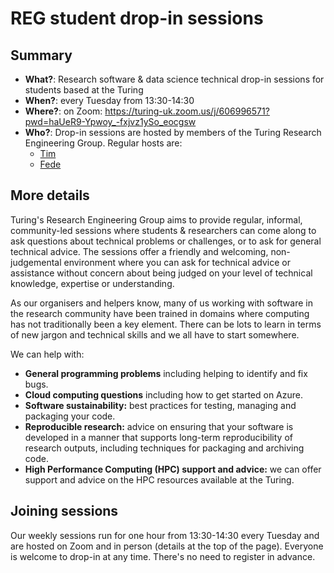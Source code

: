 # REG student drop-in sessions

## Summary

- **What?**: Research software & data science technical drop-in sessions for students based at the Turing
- **When?**: every Tuesday from 13:30-14:30
- **Where?**: on Zoom: https://turing-uk.zoom.us/j/606996571?pwd=haUeR9-Ypwoy_-fxjvz1ySo_eocgsw
- **Who?**: Drop-in sessions are hosted by members of the Turing Research Engineering Group. Regular hosts are:
  - [Tim](https://www.turing.ac.uk/people/researchers/timothy-hobson)
  - [Fede](https://www.turing.ac.uk/people/researchers/federico-nanni)

## More details

Turing's Research Engineering Group aims to provide regular, informal, community-led sessions where students & researchers can come along to ask questions about technical problems or challenges, or to ask for general technical advice. The sessions offer a friendly and welcoming, non-judgemental environment where you can ask for technical advice or assistance without concern about being judged on your level of technical knowledge, expertise or understanding.

As our organisers and helpers know, many of us working with software in the research community have been trained in domains where computing has not traditionally been a key element. There can be lots to learn in terms of new jargon and technical skills and we all have to start somewhere.

We can help with:

- **General programming problems** including helping to identify and fix bugs.
- **Cloud computing questions** including how to get started on Azure.
- **Software sustainability:** best practices for testing, managing and packaging your code.
- **Reproducible research:** advice on ensuring that your software is developed in a manner that supports long-term reproducibility of research outputs, including techniques for packaging and archiving code.
- **High Performance Computing (HPC) support and advice:** we can offer support and advice on the HPC resources available at the Turing.

## Joining sessions

Our weekly sessions run for one hour from 13:30-14:30 every Tuesday and are hosted on Zoom and in person (details at the top of the page). Everyone is welcome to drop-in at any time. There's no need to register in advance.